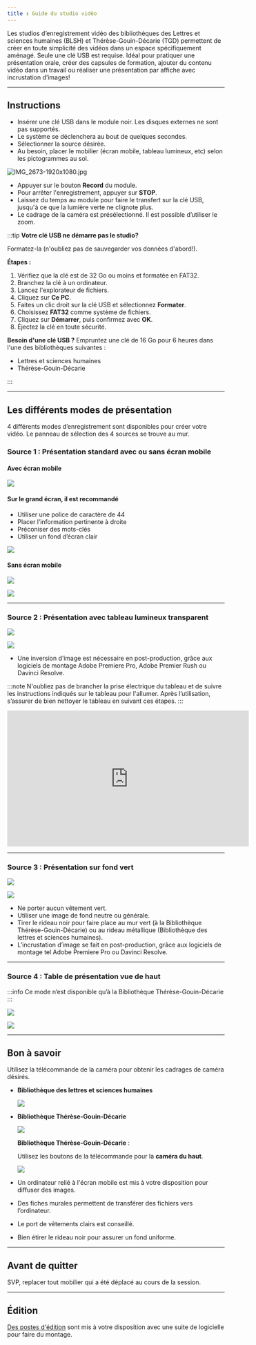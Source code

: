 ```yaml
---
title : Guide du studio vidéo
---
```


Les studios d’enregistrement vidéo des bibliothèques des Lettres et sciences humaines (BLSH) et Thérèse-Gouin-Décarie (TGD) permettent de créer en toute simplicité des vidéos dans un espace spécifiquement aménagé. Seule une clé USB est requise. Idéal pour pratiquer une présentation orale, créer des capsules de formation, ajouter du contenu vidéo dans un travail ou réaliser une présentation par affiche avec incrustation d’images!

---

## Instructions

- Insérer une clé USB dans le module noir. Les disques externes ne sont pas supportés.
- Le système se déclenchera au bout de quelques secondes.
- Sélectionner la source désirée.
- Au besoin, placer le mobilier (écran mobile, tableau lumineux, etc) selon les pictogrammes au sol.

![IMG_2673-1920x1080.jpg](/img/docs/studiovideo1.jpg)

- Appuyer sur le bouton **Record** du module.
- Pour arrêter l'enregistrement, appuyer sur **STOP**.
- Laissez du temps au module pour faire le transfert sur la clé USB, jusqu'à ce que la lumière verte ne clignote plus.
- Le cadrage de la caméra est présélectionné. Il est possible d’utiliser le zoom.


:::tip **Votre clé USB ne démarre pas le studio?**

Formatez-la (n'oubliez pas de sauvegarder vos données d'abord!).

**Étapes :**

1. Vérifiez que la clé est de 32 Go ou moins et formatée en FAT32.
2. Branchez la clé à un ordinateur.
3. Lancez l'explorateur de fichiers.
4. Cliquez sur **Ce PC**.
5. Faites un clic droit sur la clé USB et sélectionnez **Formater**.
6. Choisissez **FAT32** comme système de fichiers.
7. Cliquez sur **Démarrer**, puis confirmez avec **OK**.
8. Éjectez la clé en toute sécurité.

**Besoin d'une clé USB ?** Empruntez une clé de 16 Go pour 6 heures dans l'une des bibliothèques suivantes :

- Lettres et sciences humaines
- Thérèse-Gouin-Décarie

:::

---

## Les différents modes de présentation

4 différents modes d’enregistrement sont disponibles pour créer votre vidéo. Le panneau de sélection des 4 sources se trouve au mur.

### Source 1 : Présentation standard avec ou sans écran mobile

#### Avec écran mobile

![](/img/docs/studiovideo2.jpg)

#### Sur le grand écran, il est recommandé

- Utiliser une police de caractère de 44
- Placer l’information pertinente à droite
- Préconiser des mots-clés
- Utiliser un fond d’écran clair

![](/img/docs/studiovideo3.png)

#### Sans écran mobile

![](/img/docs/studiovideo4.jpg)

![](/img/docs/studiovideo5.png)

---

### Source 2 : Présentation avec tableau lumineux transparent

![](/img/docs/studiovideo6.jpg)

![](/img/docs/studiovideo7.png)

- Une inversion d’image est nécessaire en post-production, grâce aux logiciels de montage Adobe Premiere Pro, Adobe Premier Rush ou Davinci Resolve.

:::note
N'oubliez pas de brancher la prise électrique du tableau et de suivre les instructions indiqués sur le tableau pour l'allumer. Après l’utilisation, s’assurer de bien nettoyer le tableau en suivant ces étapes.
:::

<iframe width="560" height="315" src="https://www.youtube-nocookie.com/embed/NFxWiwcch58?si=pbdOBazs5mbB1e-V" title="YouTube video player" frameborder="0" allow="accelerometer; autoplay; clipboard-write; encrypted-media; gyroscope; picture-in-picture; web-share" referrerpolicy="strict-origin-when-cross-origin" allowfullscreen></iframe>

---


### Source 3 : Présentation sur fond vert

![](/img/docs/studiovideo8.png)

![](/img/docs/studiovideo9.png)

- Ne porter aucun vêtement vert.
- Utiliser une image de fond neutre ou générale.
- Tirer le rideau noir pour faire place au mur vert (à la Bibliothèque Thérèse-Gouin-Décarie) ou au rideau métallique (Bibliothèque des lettres et sciences humaines).
- L’incrustation d’image se fait en post-production, grâce aux logiciels de montage tel Adobe Premiere Pro ou Davinci Resolve.

---

### Source 4 : Table de présentation vue de haut

:::info
Ce mode n’est disponible qu’à la Bibliothèque Thérèse-Gouin-Décarie
:::


![](/img/docs/studiovideo10.jpg)

![](/img/docs/studiovideo11.png)

---

## Bon à savoir

Utilisez la télécommande de la caméra pour obtenir les cadrages de caméra désirés.

- **Bibliothèque des lettres et sciences humaines**
    
    ![](/img/docs/studiovideo12.jpg)
    

- **Bibliothèque Thérèse-Gouin-Décarie**
    
    ![](/img/docs/studiovideo13.jpeg)
    
    **Bibliothèque Thérèse-Gouin-Décarie** : 
    
    Utilisez les boutons de la télécommande pour la **caméra du haut**.
    
    ![](/img/docs/studiovideo14.jpeg)
    
- Un ordinateur relié à l'écran mobile est mis à votre disposition pour diffuser des images.
- Des fiches murales permettent de transférer des fichiers vers l’ordinateur.
- Le port de vêtements clairs est conseillé.
- Bien étirer le rideau noir pour assurer un fond uniforme.

---

## Avant de quitter

SVP, replacer tout mobilier qui a été déplacé au cours de la session.

---

## Édition

[Des postes d'édition](postes-edition) sont mis à votre disposition avec une suite de logicielle pour faire du montage.
